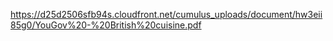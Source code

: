https://d25d2506sfb94s.cloudfront.net/cumulus_uploads/document/hw3eii85g0/YouGov%20-%20British%20cuisine.pdf 
